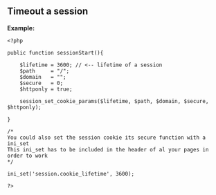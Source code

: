 
Timeout a session
-------

**Example:**



    <?php

	public function sessionStart(){

		$lifetime = 3600; // <-- lifetime of a session
		$path     = "/";
		$domain   = "";
		$secure   = 0;
		$httponly = true; 

		session_set_cookie_params($lifetime, $path, $domain, $secure, $httponly);

	}
	
	/*
	You could also set the session cookie its secure function with a ini_set
	This ini_set has to be included in the header of al your pages in order to work
	*/
	
    ini_set('session.cookie_lifetime', 3600);

	?>


	